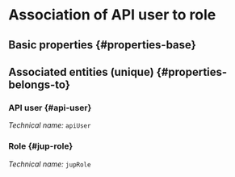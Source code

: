 # Association of API user to role
<!--- THIS FILE IS GENERATED PLEASE DO NOT EDIT IT DIRECTLY --->



<OH code="apiUserToJupRole"/>


## Basic properties {#properties-base}



## Associated entities (unique) {#properties-belongs-to}

### API user {#api-user}



*Technical name:* ```apiUser```
<PH code="apiUserToJupRole:apiUser"/>

### Role {#jup-role}



*Technical name:* ```jupRole```
<PH code="apiUserToJupRole:jupRole"/>





